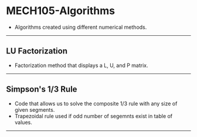 # MECH105-Algorithms
- Algorithms created  using different numerical methods.
---
## LU Factorization
- Factorization method that displays a L, U, and P matrix.
---
## Simpson's 1/3 Rule
- Code that allows us to solve the composite 1/3 rule with any size of given segments.
- Trapezoidal rule used if odd number of segemnts exist in table of values.
---
